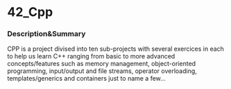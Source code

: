 # 42_Cpp
### Description&Summary

CPP is a project divised into ten sub-projects with several exercices in each to help us learn C++ ranging from basic to more advanced 
concepts/features such as memory management, object-oriented programming, input/output and file streams, operator overloading, templates/generics 
and containers just to name a few...
